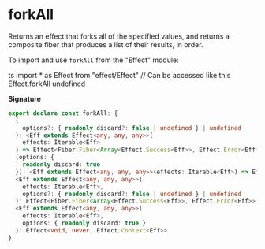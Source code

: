 # forkAll

Returns an effect that forks all of the specified values, and returns a
composite fiber that produces a list of their results, in order.

To import and use `forkAll` from the "Effect" module:

ts
import \* as Effect from "effect/Effect"
// Can be accessed like this
Effect.forkAll
undefined

**Signature**

```ts
export declare const forkAll: {
  (
    options?: { readonly discard?: false | undefined } | undefined
  ): <Eff extends Effect<any, any, any>>(
    effects: Iterable<Eff>
  ) => Effect<Fiber.Fiber<Array<Effect.Success<Eff>>, Effect.Error<Eff>>, never, Effect.Context<Eff>>
  (options: {
    readonly discard: true
  }): <Eff extends Effect<any, any, any>>(effects: Iterable<Eff>) => Effect<void, never, Effect.Context<Eff>>
  <Eff extends Effect<any, any, any>>(
    effects: Iterable<Eff>,
    options?: { readonly discard?: false | undefined } | undefined
  ): Effect<Fiber.Fiber<Array<Effect.Success<Eff>>, Effect.Error<Eff>>, never, Effect.Context<Eff>>
  <Eff extends Effect<any, any, any>>(
    effects: Iterable<Eff>,
    options: { readonly discard: true }
  ): Effect<void, never, Effect.Context<Eff>>
}
```
